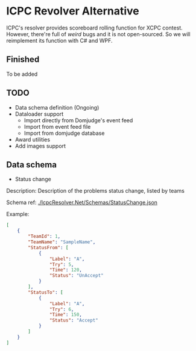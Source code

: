 # ICPC Revolver Alternative

ICPC's resolver provides scoreboard rolling function for XCPC contest. However, there're full of *weird* bugs and it is not open-sourced. So we will reimplement its function with C# and WPF.

## Finished

To be added

## TODO

* Data schema definition (Ongoing)
* Dataloader support
  * Import directly from Domjudge's event feed
  * Import from event feed file
  * Import from domjudge database
* Award utilities
* Add images support

## Data schema

* Status change

Description: Description of the problems status change, listed by teams

Schema ref: [./IcpcResolver.Net/Schemas/StatusChange.json](./IcpcResolver.Net/Schemas/StatusChange.json)

Example:

```json
[
    {
        "TeamId": 1,
        "TeamName": "SampleName",
        "StatusFrom": [
            {
                "Label": "A",
                "Try": 5,
                "Time": 120,
                "Status": "UnAccept"
            }
        ],
        "StatusTo": [
            {
                "Label": "A",
                "Try": 6,
                "Time": 150,
                "Status": "Accept"
            }
        ]
    }
]
```
